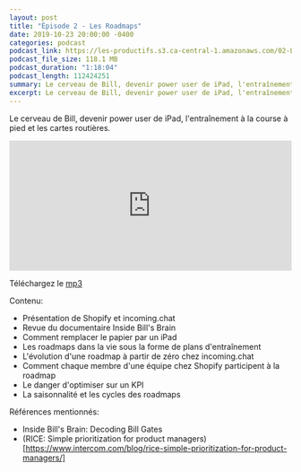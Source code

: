 ```yaml
---
layout: post
title: "Épisode 2 - Les Roadmaps"
date: 2019-10-23 20:00:00 -0400
categories: podcast
podcast_link: https://les-productifs.s3.ca-central-1.amazonaws.com/02-Les-Roadmaps.mp3
podcast_file_size: 118.1 MB
podcast_duration: "1:18:04"
podcast_length: 112424251
summary: Le cerveau de Bill, devenir power user de iPad, l'entraînement à la course à pied et les cartes routières
excerpt: Le cerveau de Bill, devenir power user de iPad, l'entraînement à la course à pied et les cartes routières
---
```


Le cerveau de Bill, devenir power user de iPad, l'entraînement à la course à pied et les cartes routières.

<iframe src="https://open.spotify.com/embed-podcast/show/04hMgFYhG7m9mpNmV6lq4v" width="100%" height="232" frameborder="0" allowtransparency="true" allow="encrypted-media"></iframe>

Téléchargez le [mp3](https://les-productifs.s3.ca-central-1.amazonaws.com/02-Les-Roadmaps.mp3)

Contenu:

- Présentation de Shopify et incoming.chat
- Revue du documentaire Inside Bill's Brain
- Comment remplacer le papier par un iPad
- Les roadmaps dans la vie sous la forme de plans d'entraînement
- L'évolution d'une roadmap à partir de zéro chez incoming.chat
- Comment chaque membre d'une équipe chez Shopify participent à la roadmap
- Le danger d'optimiser sur un KPI
- La saisonnalité et les cycles des roadmaps

Références mentionnés:

- Inside Bill's Brain: Decoding Bill Gates
- (RICE: Simple prioritization for product managers)[https://www.intercom.com/blog/rice-simple-prioritization-for-product-managers/]
